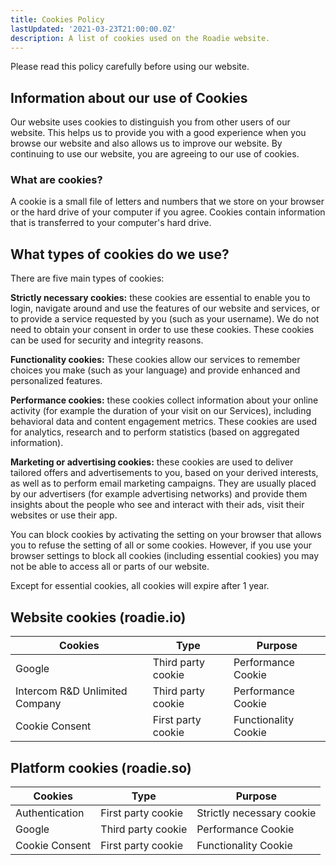 ```yaml
---
title: Cookies Policy
lastUpdated: '2021-03-23T21:00:00.0Z'
description: A list of cookies used on the Roadie website.
---
```


Please read this policy carefully before using our website.

## Information about our use of Cookies

Our website uses cookies to distinguish you from other users of our website. This helps us to provide you with a good experience when you browse our website and also allows us to improve our website. By continuing to use our website, you are agreeing to our use of cookies.

### What are cookies?

A cookie is a small file of letters and numbers that we store on your browser or the hard drive of your computer if you agree. Cookies contain information that is transferred to your computer's hard drive.

## What types of cookies do we use?

There are five main types of cookies:

**Strictly necessary cookies:** these cookies are essential to enable you to login, navigate around and use the features of our website and services, or to provide a service requested by you (such as your username). We do not need to obtain your consent in order to use these cookies. These cookies can be used for security and integrity reasons.

**Functionality cookies:** These cookies allow our services to remember choices you make (such as your language) and provide enhanced and personalized features.

**Performance cookies:** these cookies collect information about your online activity (for example the duration of your visit on our Services), including behavioral data and content engagement metrics. These cookies are used for analytics, research and to perform statistics (based on aggregated information).

**Marketing or advertising cookies:** these cookies are used to deliver tailored offers and advertisements to you, based on your derived interests, as well as to perform email marketing campaigns. They are usually placed by our advertisers (for example advertising networks) and provide them insights about the people who see and interact with their ads, visit their websites or use their app.

You can block cookies by activating the setting on your browser that allows you to refuse the setting of all or some cookies. However, if you use your browser settings to block all cookies (including essential cookies) you may not be able to access all or parts of our website.

Except for essential cookies, all cookies will expire after 1 year.

## Website cookies (roadie.io)

| Cookies        | Type               | Purpose              |
| -------------- | ------------------ | -------------------- |
| Google         | Third party cookie | Performance Cookie   |
| Intercom R&D Unlimited Company         | Third party cookie | Performance Cookie   |
| Cookie Consent | First party cookie | Functionality Cookie |

## Platform cookies (roadie.so)

| Cookies        | Type               | Purpose                   |
| -------------- | ------------------ | ------------------------- |
| Authentication | First party cookie | Strictly necessary cookie |
| Google         | Third party cookie | Performance Cookie        |
| Cookie Consent | First party cookie | Functionality Cookie      |
